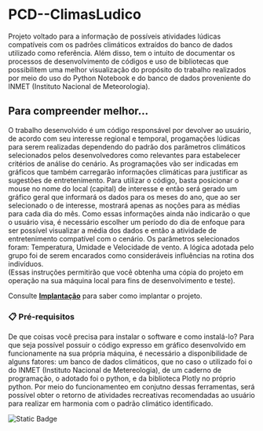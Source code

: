 # PCD--ClimasLudico
Projeto voltado para a informação de possíveis atividades lúdicas compatíveis com os padrões climáticos extraídos do banco de dados utilizado como referência. Além disso, tem o intuito de documentar os processos de desenvolvimento de códigos e uso de bibliotecas que possibilitem uma melhor visualização do propósito do trabalho realizados por meio do uso do Python Notebook e do banco de dados proveniente do INMET (Instituto Nacional de Meteorologia).


## Para compreender melhor...

  O trabalho desenvolvido é um código responsável por devolver ao usuário, de acordo com seu interesse regional e temporal, progamações lúdicas para serem realizadas dependendo do padrão dos parâmetros climáticos selecionados pelos desenvolvedores como relevantes para estabelecer critérios de análise do cenário. As programações vão ser indicadas em gráficos que também carregarão informações climáticas para justificar as sugestões de entretenimento.
  Para utilizar o código, basta posicionar o mouse no nome do local (capital) de interesse e então será gerado um gráfico geral que informará os dados para os meses do ano, que ao ser selecionado o de interesse, mostrará apenas as noções para as médias para cada dia do mês. Como essas informações ainda não indicarão o que o usuário visa, é necessário escolher um período do dia de enfoque para ser possível visualizar a média dos dados e então a atividade de entretenimento compatível com o cenário.
  Os parâmetros selecionados foram: Temperatura, Umidade e Velocidade de vento. A lógica adotada pelo grupo foi de serem encarados como consideráveis influências na rotina dos indivíduos.  
  (Essas instruções permitirão que você obtenha uma cópia do projeto em operação na sua máquina local para fins de desenvolvimento e teste).

Consulte **[Implantação](#-implanta%C3%A7%C3%A3o)** para saber como implantar o projeto.

### 📋 Pré-requisitos

De que coisas você precisa para instalar o software e como instalá-lo?
Para que seja possível possuir o código expresso em gráfico desenvolvido em funcionamente na sua própria máquina, é necessário a disponibilidade de alguns fatores: um banco de dados climáticos, que no caso o utilizado foi o do INMET (Instituto Nacional de Metereologia), de um caderno de programação, o adotado foi o python, e da biblioteca Plotly no próprio python. Por meio do funcionamenteo em conjutno dessas ferramentas, será possível obter o retorno de atividades recreativas recomendadas ao usuário para realizar em harmonia com o padrão climático identificado. 

![Static Badge](https://img.shields.io/badge/Andriel24044-blue)

